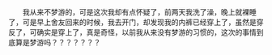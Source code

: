 <div id="sina_keyword_ad_area2" class="articalContent  ">
			<div STYLE="TEXT-INDENT: 2em">
我从来不梦游的，可是这次我却有点怀疑了，前两天我洗了澡，晚上就裸睡了，可是早上舍友回来的时候，我去开门，却发现我的内裤已经穿上了，虽然是穿反了，可确实是穿上了，真是奇怪，以前我从来没有梦游的习惯的，这次的事情到底算是梦游吗？？？？？？？</DIV>							
		</div>